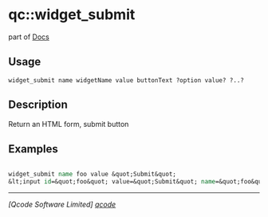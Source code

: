 qc::widget_submit
=================

part of [Docs](.)

Usage
-----
`
	widget_submit name widgetName value buttonText ?option value? ?..?
    `

Description
-----------
Return an HTML form, submit button

Examples
--------
```tcl

widget_submit name foo value &quot;Submit&quot;
&lt;input id=&quot;foo&quot; value=&quot;Submit&quot; name=&quot;foo&quot; type=&quot;submit&quot;&gt;

```

----------------------------------
*[Qcode Software Limited] [qcode]*

[qcode]: http://www.qcode.co.uk "Qcode Software"